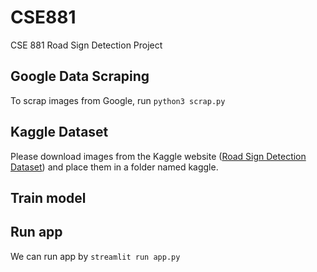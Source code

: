 # CSE881
CSE 881 Road Sign Detection Project

## Google Data Scraping
To scrap images from Google, run ```python3 scrap.py```

## Kaggle Dataset
Please download images from the Kaggle website ([Road Sign Detection Dataset](https://www.kaggle.com/datasets/andrewmvd/road-sign-detection/data)) and place them in a folder named kaggle.

## Train model

## Run app
We can run app by ```streamlit run app.py```

